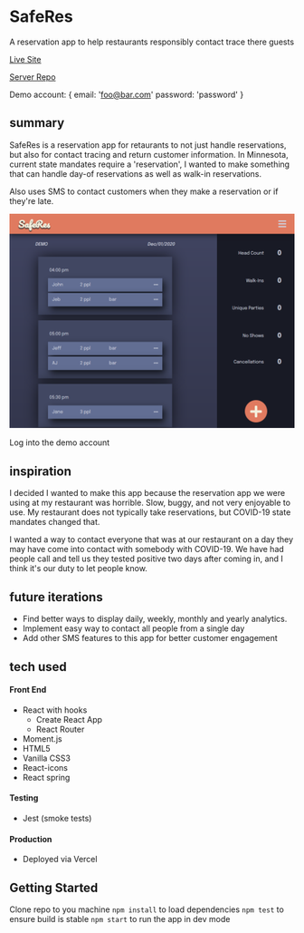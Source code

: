 # SafeRes

A reservation app to help restaurants responsibly contact trace there guests

<a href="https://safe-res-client.vercel.app/">Live Site</a>

<a href="https://github.com/ajbates2/SafeRes-api">Server Repo</a>

Demo account: {
    email: 'foo@bar.com'
    password: 'password'
}

## summary

SafeRes is a reservation app for retaurants to not just handle reservations, but also for contact tracing and return customer information. In Minnesota, current state mandates require a 'reservation', I wanted to make something that can handle day-of reservations as well as walk-in reservations.

Also uses SMS to contact customers when they make a reservation or if they're late.

<img src="/SafeRes_screenshot.png">

Log into the demo account

## inspiration

I decided I wanted to make this app because the reservation app we were using at my restaurant was horrible. Slow, buggy, and not very enjoyable to use. My restaurant does not typically take reservations, but COVID-19 state mandates changed that.

I wanted a way to contact everyone that was at our restaurant on a day they may have come into contact with somebody with COVID-19. We have had people call and tell us they tested positive two days after coming in, and I think it's our duty to let people know.

## future iterations

*   Find better ways to display daily, weekly, monthly and yearly analytics.
*   Implement easy way to contact all people from a single day
*   Add other SMS features to this app for better customer engagement

## tech used

#### Front End

* React with hooks
  * Create React App
  * React Router
* Moment.js
* HTML5
* Vanilla CSS3
* React-icons
* React spring

#### Testing

* Jest (smoke tests)

#### Production

* Deployed via Vercel

## Getting Started

Clone repo to you machine
`npm install` to load dependencies
`npm test` to ensure build is stable
`npm start` to run the app in dev mode